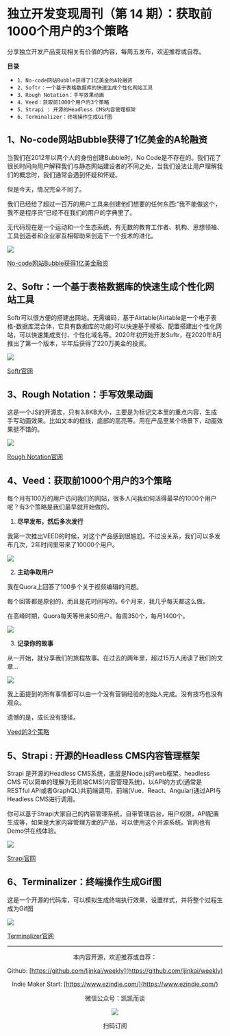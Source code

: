 # 独立开发变现周刊（第 14 期）：获取前1000个用户的3个策略

分享独立开发产品变现相关有价值的内容，每周五发布，欢迎推荐或自荐。

**目录**
- `1、No-code网站Bubble获得了1亿美金的A轮融资`
- `2、Softr：一个基于表格数据库的快速生成个性化网站工具`
- `3、Rough Notation：手写效果动画`
- `4、Veed：获取前1000个用户的3个策略`
- `5、Strapi : 开源的Headless CMS内容管理框架`
- `6、Terminalizer：终端操作生成Gif图`

## 1、No-code网站Bubble获得了1亿美金的A轮融资

当我们在2012年以两个人的身份创建Bubble时，No Code是不存在的。我们花了很长时间向用户解释我们与静态网站建设者的不同之处，当我们设法让用户理解我们的概念时，我们通常会遇到怀疑和怀疑。

但是今天，情况完全不同了。

我们已经给了超过一百万的用户工具来创建他们想要的任何东西:“我不能做这个，我不是程序员”已经不在我们的用户的字典里了。

无代码现在是一个运动和一个生态系统，有无数的教育工作者、机构、思想领袖、工具创造者和企业家互相帮助来创造下一个技术的进化。

![](http://qiniu.gafata.com/2021-08-05-Untitled.png?imageView2/2/w/600)

[No-code网站Bubble获得1亿美金融资](https://bubble.io/blog/bubble-series-a-100m/)

## 2、Softr：一个基于表格数据库的快速生成个性化网站工具

Softr可以很方便的搭建出网站。无需编码，基于Airtable(Airtable是一个电子表格-数据库混合体，它具有数据库的功能)可以快速基于模板、配置搭建出个性化网站，可以快速集成支付、个性化域名等。2020年初开始开发Softr，在2020年8月推出了第一个版本，半年后获得了220万美金的投资。

![](http://qiniu.gafata.com/2021-08-05-Untitled%201.png?imageView2/2/w/600)

[Softr官网](https://www.softr.io/)

## 3、Rough Notation：手写效果动画

这是一个JS的开源库，只有3.8KB大小，主要是为标记文本里的重点内容，生成手写动画效果。比如文本的框线，底部的高亮等。用在产品里某个场景下，动画效果挺不错的。

![](http://qiniu.gafata.com/2021-08-05-Untitled%202.png?imageView2/2/w/600)

[Rough Notation官网](https://roughnotation.com/)

## 4、Veed：获取前1000个用户的3个策略

每个月有100万的用户访问我们的网站，很多人问我如何活得最早的1000个用户呢？有3个策略是我们最早就开始做的。

1. **尽早发布，然后多次发行**

我第一次推出VEED的时候，对这个产品感到很尴尬。不过没关系，我们可以多发布几次，2年时间里带来了10000个用户。

![](http://qiniu.gafata.com/2021-08-05-Untitled%203.png?imageView2/2/w/600)

2. **主动争取用户**

我在Quora上回答了100多个关于视频编辑的问题。

每个回答都是原创的，而且是花时间写的。6个月来，我几乎每天都这么做。

在高峰时期，Quora每天等带来50用户。每周350个，每月1400个。

![](http://qiniu.gafata.com/2021-08-05-Untitled%204.png?imageView2/2/w/600)

3. **记录你的故事**

从一开始，就分享我们的旅程故事。在过去的两年里，超过15万人阅读了我们的文章…

![](http://qiniu.gafata.com/2021-08-05-Untitled%205.png?imageView2/2/w/600)

我上面提到的所有事情都可以由一个没有营销经验的创始人完成。没有技巧也没有观众。

遗憾的是，成长没有捷径。

[Veed的3个策略](https://twitter.com/sab8a/status/1422162888589037568)

## 5、Strapi : 开源的Headless CMS内容管理框架

Strapi 是开源的Headless CMS系统，底层是Node.js的web框架。headless CMS 可以简单的理解为无前端CMS(内容管理系统)，以API的方式(通常是RESTful API或者GraphQL)共前端调用，前端(Vue、React、Angular)通过API与Headless CMS进行调用。

你可以基于Strapi大家自己的内容管理系统，自带管理后台，用户权限，API配置生成等，如果是大家内容管理方面的产品，可以使用这个开源系统。官网也有Demo供在线体验。

![](http://qiniu.gafata.com/2021-08-05-Untitled%206.png?imageView2/2/w/600)

[Strapi官网](https://strapi.io/)

## 6、Terminalizer：终端操作生成Gif图

这是一个开源的代码库，可以模拟生成终端执行效果，设置样式，并将整个过程生成为Gif图

![](http://qiniu.gafata.com/2021-08-05-Untitled%207.png?imageView2/2/w/600)

[Terminalizer官网](https://terminalizer.com/)

---
<center>
本内容开源，欢迎推荐或自荐：

Github: [https://github.com/ljinkai/weekly](https://github.com/ljinkai/weekly)


Indie Maker Start: [https://www.ezindie.com/](https://www.ezindie.com/)

微信公众号：凯凯而谈


![](http://qiniu.gafata.com/2019-03-17-web-bear.jpg?imageView2/2/w/200)

扫码订阅
</center>